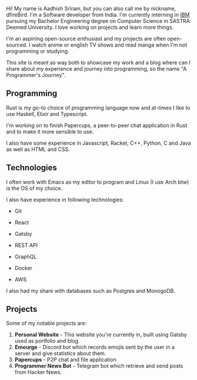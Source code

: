 Hi! My name is Aadhish Sriram, but you can also call me by nickname, dfireBird.
I'm a Software developer from India. I'm currently interning in [IBM](https://www.ibm.com/consulting) 
pursuing my Bachelor Engineering degree on Computer Science in SASTRA Deemed University.
I love working on projects and learn more things.

I'm an aspiriing open-source enthusiast and my projects are often open-sourced.
I watch anime or english TV shows and read manga when I'm not programming or studying.

This site is meant as way both to showcase my work and a blog where can I share
about my experience and journey into programming, so the name "A Programmer's
Journey".

## Programming

Rust is my go-to choice of programming language now and at-times I
like to use Haskell, Elixir and Typescript.

I'm working on to finish Papercups, a peer-to-peer chat application in Rust
and to make it more sensible to use.

I also have some experience in Javascript, Racket, C++, Python, C and Java
as well as HTML and CSS.

## Technologies

I often work with Emacs as my editor to program and Linux (I use Arch btw) is 
the OS of my choice.

I also have experience in following technologies:

* Git

* React

* Gatsby

* REST API

* GraphQL

* Docker

* AWS

I also had my share with databases such as Postgres and MonogoDB.

## Projects

Some of my notable projects are:

1. **Personal Website** - This website you're currently in, built using Gatsby used as portfolio and blog.
2. **Emourge** - Discord bot which records emojis sent by the user in a server
and give statistics about them.
3. **Papercups** - P2P chat and file application
4. **Programmer News Bot** - Telegram bot which retrieve and send posts from
Hacker News.





